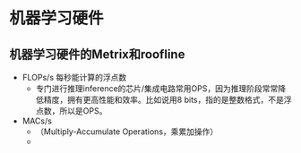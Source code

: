 # 机器学习硬件
## 机器学习硬件的Metrix和roofline
- FLOPs/s 每秒能计算的浮点数
  - 专门进行推理inference的芯片/集成电路常用OPS，因为推理阶段常常降低精度，拥有更高性能和效率。比如说用8 bits，指的是整数格式，不是浮点数，所以是OPS。
- MACs/s
  - （Multiply-Accumulate Operations，乘累加操作）
  - 
